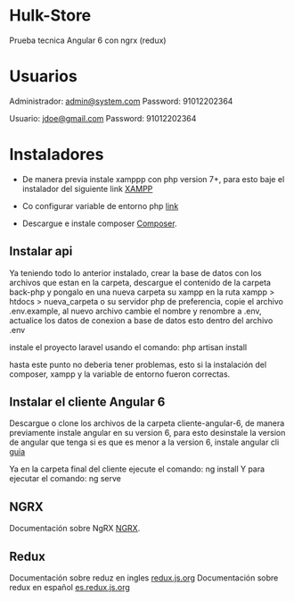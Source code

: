 # Hulk-Store
Prueba tecnica Angular 6 con ngrx (redux)

# Usuarios

Administrador: admin@system.com
Password: 91012202364

Usuario: jdoe@gmail.com	
Password: 91012202364

# Instaladores

- De manera previa instale xamppp con php version 7+, para esto baje el instalador del siguiente link [XAMPP](https://www.apachefriends.org/es/download.html)

- Co configurar variable de entorno php [link](https://es.stackoverflow.com/questions/47618/c%C3%B3mo-a%C3%B1ado-el-path-de-php-con-xampp-a-visual-studio-code)

- Descargue e instale composer [Composer](https://getcomposer.org/download/).


## Instalar api

Ya teniendo todo lo anterior instalado, crear la base de datos con los archivos que estan en la carpeta, descargue el contenido de la carpeta 
back-php y pongalo en una nueva carpeta su xampp en la ruta xampp > htdocs > nueva_carpeta o su servidor php de preferencia, copie el archivo
.env.example, al nuevo archivo cambie el nombre y renombre a .env, actualice los datos de conexion a base de datos esto dentro del archivo .env

instale el proyecto laravel usando el comando: php artisan install

hasta este punto no deberia tener problemas, esto si la instalación del composer, xampp y la variable de entorno fueron correctas.

## Instalar el cliente Angular 6

Descargue o clone los archivos de la carpeta cliente-angular-6, de manera previamente instale angular en su version 6, para esto desinstale la version de angular 
que tenga si es que es menor a la version 6, instale angular cli [guia](https://cli.angular.io/)

Ya en la carpeta final del cliente ejecute el comando: ng install 
Y para ejecutar el comando: ng serve

## NGRX

Documentación sobre NgRX [NGRX](https://github.com/ngrx).

## Redux

Documentación sobre reduz en ingles [redux.js.org](https://redux.js.org)
Documentación sobre redux en español [es.redux.js.org](https://es.redux.js.org)

